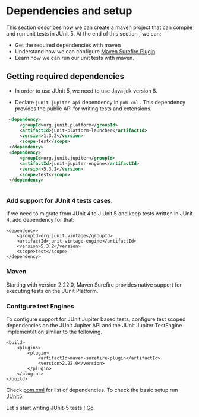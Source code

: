 # Dependencies and setup

This section describes how we can create a maven project that can compile and run unit tests in JUnit 5. 
At the end of this section , we can:
   * Get the required dependencies with maven
   * Understand how we can configure [Maven Surefire Plugin](https://maven.apache.org/surefire/maven-surefire-plugin/)
   * Learn how we can run our unit tests with maven.
   
## Getting required dependencies

   * In order to use JUnit 5, we need to use Java jdk version 8.

   * Declare ```junit-jupiter-api``` dependency in ```pom.xml``` .
 This dependency provides the public API for writing tests and extensions. 
``` xml
 <dependency>
     <groupId>org.junit.platform</groupId>
     <artifactId>junit-platform-launcher</artifactId>
     <version>1.3.2</version>
     <scope>test</scope>
 </dependency>
 <dependency>
     <groupId>org.junit.jupiter</groupId>
     <artifactId>junit-jupiter-engine</artifactId>
     <version>5.3.2</version>
     <scope>test</scope>
 </dependency>
 
```
   ### Add support for JUnit 4 tests cases.
    
   If we need to migrate from JUnit 4 to J Unit 5 and keep tests written in JUnit 4,
   add dependency for that:
   ```
   <dependency>
       <groupId>org.junit.vintage</groupId>
       <artifactId>junit-vintage-engine</artifactId>
       <version>5.3.2</version>
       <scope>test</scope>
   </dependency>
   
   ```
   
   ### Maven
   Starting with version 2.22.0, Maven Surefire provides native support for executing tests on the JUnit Platform.
   
   
   ### Configure test  Engines
   
   To configure support for JUnit Jupiter based tests, configure test scoped dependencies on the JUnit Jupiter API and 
   the JUnit Jupiter TestEngine implementation similar to the following.
   
   ```
   <build>
       <plugins>
           <plugin>
               <artifactId>maven-surefire-plugin</artifactId>
               <version>2.22.0</version>
           </plugin>
       </plugins>
   </build>
   
   ```
   
   Check [pom.xml](../pom.xml) for list of dependencies. To check the basic setup run 
   [JUnit5](../src/test/java/learning/JUnit5/LifecycleJUnit5Test.java). 
   
   Let´s start writing JUnit-5 tests ! [Go](../src/test/java/learning/JUnit5/Annotations.md)
